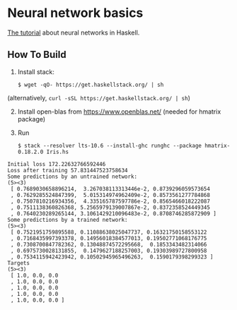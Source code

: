 # Neural network basics

[The tutorial](http://penkovsky.com/post/neural-networks/) about neural networks in Haskell.

## How To Build

1. Install stack:

     ```
     $ wget -qO- https://get.haskellstack.org/ | sh
     ```

(alternatively, `curl -sSL https://get.haskellstack.org/ | sh`)

2. Install open-blas from https://www.openblas.net/ (needed for hmatrix package)

3. Run

     ```
     $ stack --resolver lts-10.6 --install-ghc runghc --package hmatrix-0.18.2.0 Iris.hs
     ```

```
Initial loss 172.22632766592446
Loss after training 57.831447523758634
Some predictions by an untrained network:
(5><3)
 [ 0.7689030658896214,  3.267038113313446e-2, 0.8739296059573654
 , 0.7629285524847399,  5.015314974962409e-2, 0.8573561277784868
 , 0.7507810216934356,  4.335165787597786e-2, 0.8565466018222087
 , 0.7511138360826368, 5.2565979139007867e-2, 0.8372358524449345
 , 0.7640230289265144, 3.1061429210096483e-2, 0.8708746285872909 ]
Some predictions by a trained network:
(5><3)
 [ 0.7521951759895588, 0.11088638025047737, 0.16321750158553122
 , 0.7168435997393378, 0.14956018384577013, 0.19502771068176775
 , 0.7308700847782362, 0.13048874572295668,  0.1853343482314066
 , 0.6975730028131855,  0.1479627188257003, 0.19303989727800958
 , 0.7534115942423942, 0.10502945965496263,  0.1590179398299323 ]
Targets
(5><3)
 [ 1.0, 0.0, 0.0
 , 1.0, 0.0, 0.0
 , 1.0, 0.0, 0.0
 , 1.0, 0.0, 0.0
 , 1.0, 0.0, 0.0 ]
```

